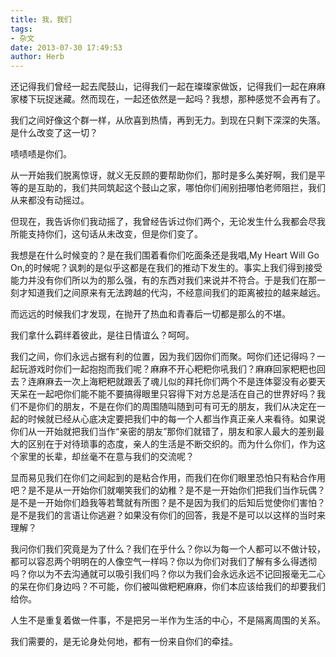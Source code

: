 ```yaml
---
title: 我，我们
tags:
- 杂文
date: 2013-07-30 17:49:53
author: Herb
---
```


还记得我们曾经一起去爬鼓山，记得我们一起在璨璨家做饭，记得我们一起在麻麻家楼下玩捉迷藏。然而现在，一起还依然是一起吗？我想，那种感觉不会再有了。

我们之间好像这个群一样，从欣喜到热情，再到无力。到现在只剩下深深的失落。是什么改变了这一切？

啧啧啧是你们。

从一开始我们脱离惊讶，就义无反顾的要帮助你们，那时是多么美好啊，我们是平等的是互助的，我们共同筑起这个鼓山之家，哪怕你们闹别扭哪怕老师阻拦，我们从来都没有动摇过。

但现在，我告诉你们我动摇了，我曾经告诉过你们两个，无论发生什么我都会尽我所能支持你们，这句话从未改变，但是你们变了。

我想是在什么时候变的？是在我们围着看你们吃面条还是我唱,My Heart Will Go On,的时候呢？讽刺的是似乎这都是在我们的推动下发生的。事实上我们得到接受能力并没有你们所以为的那么强，有的东西对我们来说并不符合。于是我们在那一刻才知道我们之间原来有无法跨越的代沟，不经意间我们的距离被拉的越来越远。

而远远的时候我们才发现，在抛开了热血和青春后一切都是那么的不堪。

我们拿什么羁绊着彼此，是往日情谊么？呵呵。

我们之间，你们永远占据有利的位置，因为我们因你们而聚。呵你们还记得吗？一起玩游戏时你们一起抱抱而我们呢？麻麻不开心粑粑你吼我们？麻麻回家粑粑也回去？连麻麻去一次上海粑粑就跟丢了魂儿似的拜托你们两个不是连体婴没有必要天天呆在一起吧你们能不能不要搞得眼里只容得下对方总是活在自己的世界好吗？我们不是你们的朋友，不是在你们的周围随叫随到可有可无的朋友，我们从决定在一起的时候就已经从心底决定要把我们中的每一个人都当作真正亲人来看待。如果说你们从一开始就把我们当作“亲密的朋友”那你们就错了，朋友和家人最大的差别最大的区别在于对待琐事的态度，亲人的生活是不断交织的。而为什么你们，作为这个家里的长辈，却丝毫不在意与我们的交流呢？

显而易见我们在你们之间起到的是粘合作用，而我们在你们眼里恐怕只有粘合作用吧？是不是从一开始你们就嘲笑我们的幼稚？是不是一开始你们把我们当作玩偶？是不是一开始你们趋我等若鹜就有所图？是不是因为我们的后知后觉使你们害怕？是不是我们的言语让你逃避？如果没有你们的回答，我是不是可以以这样的当时来理解？

我问你们我们究竟是为了什么？我们在乎什么？你以为每一个人都可以不做计较，都可以容忍两个明明在的人像空气一样吗？你以为你们对我们了解有多么得透彻吗？你以为不去沟通就可以吸引我们吗？你以为我们会永远永远不记回报毫无二心的呆在你们身边吗？不可能，你们被叫做粑粑麻麻，你们本应该给我们的却要我们给你。

人生不是重复着做一件事，不是把另一半作为生活的中心，不是隔离周围的关系。

我们需要的，是无论身处何地，都有一份来自你们的牵挂。
<br />